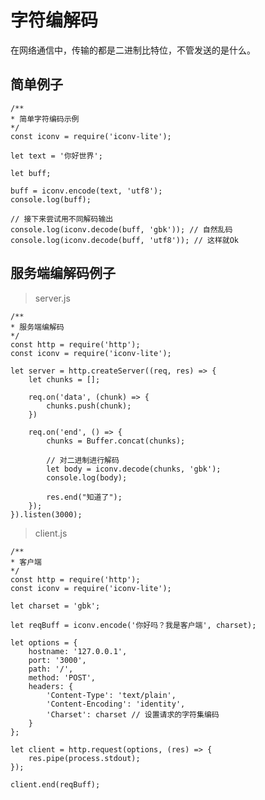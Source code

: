 # 字符编解码
在网络通信中，传输的都是二进制比特位，不管发送的是什么。

## 简单例子

	/**
	* 简单字符编码示例
	*/
	const iconv = require('iconv-lite');

	let text = '你好世界';

	let buff;

	buff = iconv.encode(text, 'utf8');
	console.log(buff);

	// 接下来尝试用不同解码输出
	console.log(iconv.decode(buff, 'gbk')); // 自然乱码
	console.log(iconv.decode(buff, 'utf8')); // 这样就Ok

## 服务端编解码例子

> server.js

	/**
	* 服务端编解码
	*/
	const http = require('http');
	const iconv = require('iconv-lite');

	let server = http.createServer((req, res) => {
		let chunks = [];

		req.on('data', (chunk) => {
			chunks.push(chunk);
		})

		req.on('end', () => {
			chunks = Buffer.concat(chunks);

			// 对二进制进行解码
			let body = iconv.decode(chunks, 'gbk');
			console.log(body);

			res.end("知道了");
		});
	}).listen(3000);

> client.js

	/**
	* 客户端
	*/
	const http = require('http');
	const iconv = require('iconv-lite');

	let charset = 'gbk';

	let reqBuff = iconv.encode('你好吗？我是客户端', charset);

	let options = {
		hostname: '127.0.0.1',
		port: '3000',
		path: '/',
		method: 'POST',
		headers: {
			'Content-Type': 'text/plain',
			'Content-Encoding': 'identity',
			'Charset': charset // 设置请求的字符集编码
		}
	};

	let client = http.request(options, (res) => {
		res.pipe(process.stdout);
	});

	client.end(reqBuff);

